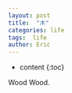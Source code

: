 ```yaml
---
layout: post
title:  "木"
categories: life
tags:  life
author: Eric
---
```


* content
{:toc}

Wood Wood.

